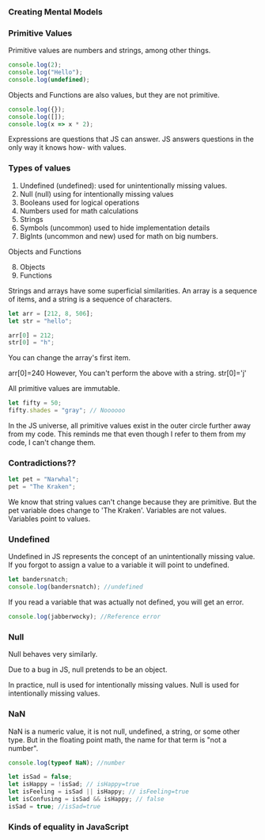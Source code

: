 ### Creating Mental Models

### Primitive Values

Primitive values are numbers and strings, among other things.

```javascript
console.log(2);
console.log("Hello");
console.log(undefined);
```

Objects and Functions are also values, but they are not primitive.

```javascript
console.log({});
console.log([]);
console.log(x => x * 2);
```

Expressions are questions that JS can answer. JS answers questions in the only way it knows how- with values.

### Types of values

1. Undefined (undefined): used for unintentionally missing values.
2. Null (null) using for intentionally missing values
3. Booleans used for logical operations
4. Numbers used for math calculations
5. Strings
6. Symbols (uncommon) used to hide implementation details
7. BigInts (uncommon and new) used for math on big numbers.

Objects and Functions

8. Objects
9. Functions

Strings and arrays have some superficial similarities. An array is a sequence of items,
and a string is a sequence of characters.

```javascript
let arr = [212, 8, 506];
let str = "hello";

arr[0] = 212;
str[0] = "h";
```

You can change the array's first item.

arr[0]=240
However, You can't perform the above with a string.
str[0]='j'

All primitive values are immutable.

```javascript
let fifty = 50;
fifty.shades = "gray"; // Noooooo
```

In the JS universe, all primitive values exist in the outer circle further away from my code. This reminds me that even though I refer to them from my code, I can't change them.

### Contradictions??

```javascript
let pet = "Narwhal";
pet = "The Kraken";
```

We know that string values can't change because they are primitive. But the pet variable does change to 'The Kraken'.
Variables are not values. Variables point to values.

### Undefined

Undefined in JS represents the concept of an unintentionally missing value. If you forgot to assign a value to a variable it will point to undefined.

```javascript
let bandersnatch;
console.log(bandersnatch); //undefined
```

If you read a variable that was actually not defined, you will get an error.

```javascript
console.log(jabberwocky); //Reference error
```

### Null

Null behaves very similarly.

Due to a bug in JS, null pretends to be an object.

In practice, null is used for intentionally missing values. Null is used for intentionally missing values.

### NaN

NaN is a numeric value, it is not null, undefined, a string, or some other type. But in the floating point math, the name for that term is "not a number".

```javascript
console.log(typeof NaN); //number
```

```javascript
let isSad = false;
let isHappy = !isSad; // isHappy=true
let isFeeling = isSad || isHappy; // isFeeling=true
let isConfusing = isSad && isHappy; // false
isSad = true; //isSad=true
```


### Kinds of equality in JavaScript

